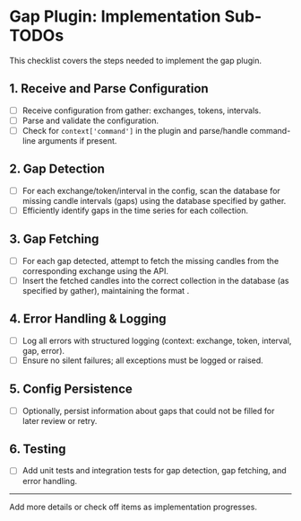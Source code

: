 # Gap Plugin: Implementation Sub-TODOs

This checklist covers the steps needed to implement the gap plugin.

## 1. Receive and Parse Configuration
- [ ] Receive configuration from gather: exchanges, tokens, intervals.
- [ ] Parse and validate the configuration.
- [ ] Check for `context['command']` in the plugin and parse/handle command-line arguments if present.

## 2. Gap Detection
- [ ] For each exchange/token/interval in the config, scan the database for missing candle intervals (gaps) using the database specified by gather.
- [ ] Efficiently identify gaps in the time series for each collection.

## 3. Gap Fetching
- [ ] For each gap detected, attempt to fetch the missing candles from the corresponding exchange using the API.
- [ ] Insert the fetched candles into the correct collection in the database (as specified by gather), maintaining the format <exchangename>_<token><stablecoin>_<interval>.

## 4. Error Handling & Logging
- [ ] Log all errors with structured logging (context: exchange, token, interval, gap, error).
- [ ] Ensure no silent failures; all exceptions must be logged or raised.

## 5. Config Persistence
- [ ] Optionally, persist information about gaps that could not be filled for later review or retry.

## 6. Testing
- [ ] Add unit tests and integration tests for gap detection, gap fetching, and error handling.

---

Add more details or check off items as implementation progresses.
